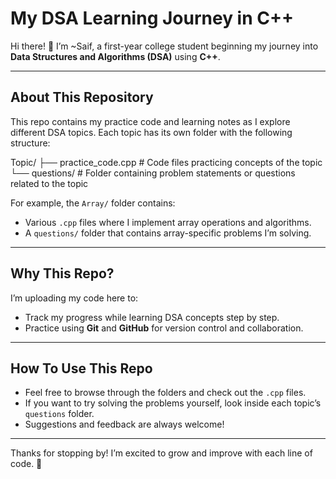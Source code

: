 # My DSA Learning Journey in C++

Hi there! 👋 I’m ~Saif, a first-year college student beginning my journey into **Data Structures and Algorithms (DSA)** using **C++**.

---

## About This Repository

This repo contains my practice code and learning notes as I explore different DSA topics. Each topic has its own folder with the following structure:

Topic/
├── practice_code.cpp # Code files practicing concepts of the topic
└── questions/ # Folder containing problem statements or questions related to the topic


For example, the `Array/` folder contains:
- Various `.cpp` files where I implement array operations and algorithms.
- A `questions/` folder that contains array-specific problems I’m solving.

---

## Why This Repo?

I’m uploading my code here to:

- Track my progress while learning DSA concepts step by step.
- Practice using **Git** and **GitHub** for version control and collaboration.

---

## How To Use This Repo

- Feel free to browse through the folders and check out the `.cpp` files.
- If you want to try solving the problems yourself, look inside each topic’s `questions` folder.
- Suggestions and feedback are always welcome!

---

Thanks for stopping by! I’m excited to grow and improve with each line of code. 🚀


